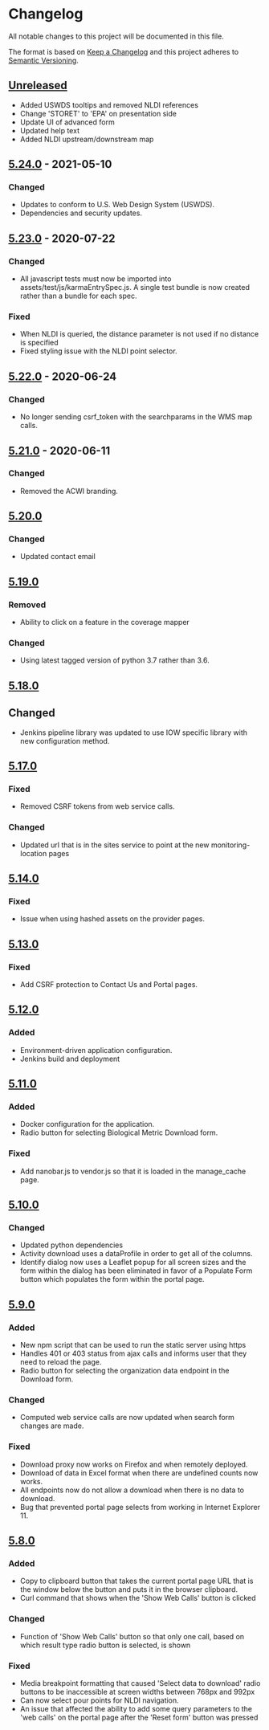 # Changelog
All notable changes to this project will be documented in this file.

The format is based on [Keep a Changelog](http://keepachangelog.com/en/1.0.0/)
and this project adheres to [Semantic Versioning](http://semver.org/spec/v2.0.0.html).
## [Unreleased](https://github.com/NWQMC/WQP_UI/compare/WQP_UI-5.24.0...master)
- Added USWDS tooltips and removed NLDI references
- Change 'STORET' to 'EPA' on presentation side
- Update UI of advanced form
- Updated help text
- Added NLDI upstream/downstream map

## [5.24.0](https://github.com/NWQMC/WQP_UI/compare/WQP_UI-5.23.0...WQP_UI-5.24.0) - 2021-05-10
### Changed
-  Updates to conform to U.S. Web Design System (USWDS).
-  Dependencies and security updates.

## [5.23.0](https://github.com/NWQMC/WQP_UI/compare/WQP_UI-5.22.0...WQP_UI-5.23.0) - 2020-07-22
### Changed
-   All javascript tests must now be imported into assets/test/js/karmaEntrySpec.js. A single test bundle is now created rather than a bundle for each spec.
### Fixed
-   When NLDI is queried, the distance parameter is not used if no distance is specified
-   Fixed styling issue with the NLDI point selector.

## [5.22.0](https://github.com/NWQMC/WQP_UI/compare/WQP_UI-5.21.0...WQP_UI-5.22.0) - 2020-06-24
### Changed
-   No longer sending csrf_token with the searchparams in the WMS map calls.

## [5.21.0](https://github.com/NWQMC/WQP_UI/compare/WQP_UI-5.20.0...WQP_UI-5.21.0) - 2020-06-11
### Changed
-   Removed the ACWI branding.

## [5.20.0](https://github.com/NWQMC/WQP_UI/compare/WQP_UI-5.19.0...WQP_UI-5.20.0)
### Changed
-  Updated contact email

## [5.19.0](https://github.com/NWQMC/WQP_UI/compare/WQP_UI-5.18.0...WQP_UI-5.19.0)
### Removed
- Ability to click on a feature in the coverage mapper

### Changed
-   Using latest tagged version of python 3.7 rather than 3.6.

## [5.18.0](https://github.com/NWQMC/WQP_UI/compare/WQP_UI-5.17.0...WQP_UI-5.18.0)
## Changed
- Jenkins pipeline library was updated to use IOW specific library with new 
configuration method.

## [5.17.0](https://github.com/NWQMC/WQP_UI/compare/WQP_UI-5.14.0...WQP_UI-5.17.0)
### Fixed
- Removed CSRF tokens from web service calls.

### Changed
- Updated url that is in the sites service to point at the new monitoring-location pages

## [5.14.0](https://github.com/NWQMC/WQP_UI/compare/WQP_UI-5.13.0...WQP_UI-5.14.0)
### Fixed
- Issue when using hashed assets on the provider pages.

## [5.13.0](https://github.com/NWQMC/WQP_UI/compare/WQP_UI-5.12.0...WQP_UI-5.13.0)
### Fixed
- Add CSRF protection to Contact Us and Portal pages.

## [5.12.0](https://github.com/NWQMC/WQP_UI/compare/WQP_UI-5.11.0...WQP_UI-5.12.0)
### Added
- Environment-driven application configuration.
- Jenkins build and deployment

## [5.11.0](https://github.com/NWQMC/WQP_UI/compare/WQP_UI-5.10.0...WQP_UI-5.11.0)
### Added
- Docker configuration for the application.
- Radio button for selecting Biological Metric Download form.

### Fixed
- Add nanobar.js to vendor.js so that it is loaded in the manage_cache page.

## [5.10.0](https://github.com/NWQMC/WQP_UI/compare/WQP_UI-5.9.0...WQP_UI-5.10.0)
### Changed
- Updated python dependencies
- Activity download uses a dataProfile in order to get all of the columns.
- Identify dialog now uses a Leaflet popup for all screen sizes and the form within the dialog has
been eliminated in favor of a Populate Form button which populates the form within the portal page.

## [5.9.0](https://github.com/NWQMC/WQP_UI/compare/WQP_UI-5.8.0...WQP_UI-5.9.0)
### Added
- New npm script that can be used to run the static server using https
- Handles 401 or 403 status from ajax calls and informs user that they need to reload the page.
- Radio button for selecting the organization data endpoint in the Download form.

### Changed
- Computed web service calls are now updated when search form changes are made.

### Fixed
- Download proxy now works on Firefox and when remotely deployed.
- Download of data in Excel format when there are undefined counts now works.
- All endpoints now do not allow a download when there is no data to download.
- Bug that prevented portal page selects from working in Internet Explorer 11.

## [5.8.0](https://github.com/NWQMC/WQP_UI/compare/WQP_UI-5.7.0...WQP_UI-5.8.0)
### Added
- Copy to clipboard button that takes the current portal page URL that is the window below the button and puts it in
the browser clipboard.
- Curl command that shows when the 'Show Web Calls' button is clicked

### Changed
- Function of 'Show Web Calls' button so that only one call, based on which result type radio button is selected, is shown

### Fixed
- Media breakpoint formatting that caused 'Select data to download' radio buttons to be inaccessible at screen widths
between 768px and 992px
- Can now select pour points for NLDI navigation.
- An issue that affected the ability to add some query parameters to the 'web calls' on the portal page after the 'Reset
form' button was pressed

